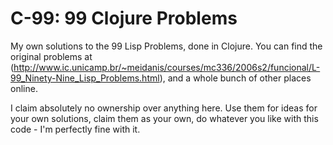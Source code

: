 C-99: 99 Clojure Problems
=========================

My own solutions to the 99 Lisp Problems, done in Clojure. You can find the original problems at (http://www.ic.unicamp.br/~meidanis/courses/mc336/2006s2/funcional/L-99_Ninety-Nine_Lisp_Problems.html), and a whole bunch of other places online.

I claim absolutely no ownership over anything here. Use them for ideas for your own solutions, claim them as your own, do whatever you like with this code - I'm perfectly fine with it. 